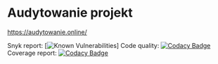 # Audytowanie projekt

 https://audytowanie.online/


Snyk report: [![Known Vulnerabilities](https://snyk.io/test/github/nadrowskyy/OCD_projekt/badge.svg "Snyk report")]
Code quality: [![Codacy Badge](https://app.codacy.com/project/badge/Grade/20d660c67b544359acea0587bca25eb4)](https://www.codacy.com/gh/nadrowskyy/OCD_projekt/dashboard?utm_source=github.com&amp;utm_medium=referral&amp;utm_content=nadrowskyy/OCD_projekt&amp;utm_campaign=Badge_Grade)
Coverage report: [![Codacy Badge](https://app.codacy.com/project/badge/Coverage/20d660c67b544359acea0587bca25eb4)](https://www.codacy.com/gh/nadrowskyy/OCD_projekt/dashboard?utm_source=github.com&utm_medium=referral&utm_content=nadrowskyy/OCD_projekt&utm_campaign=Badge_Coverage)
